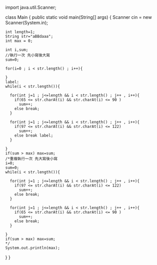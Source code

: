 import java.util.Scanner;

class Main {
  public static void main(String[] args) {
    Scanner cin = new Scanner(System.in);
    
    int length=1;
    String str="aBBdaaa";
    int max = 0;

    int i,sum;
    //執行一次 先小寫後大寫 
    sum=0;
    
    for(i=0 ; i < str.length() ; i++){
      
    }
    label:
    while(i < str.length()){
      
      for(int j=1 ; j<=length && i < str.length() ; j++ , i++){
        if(65 <= str.charAt(i) && str.charAt(i) <= 90 )
          sum++;
        else break;
      }
        
      for(int j=1 ; j<=length && i < str.length() ; j++ , i++){
        if(97 <= str.charAt(i) && str.charAt(i) <= 122)
          sum++;
        else break label;
      }
          
    }
    if(sum > max) max=sum;
    /*重複執行一次 先大寫後小寫
    i=0;
    sum=0;
    while(i < str.length()){
      
      for(int j=1 ; j<=length && i < str.length() ; j++ , i++){
        if(97 <= str.charAt(i) && str.charAt(i) <= 122)
          sum++;
        else break;
      }

      for(int j=1 ; j<=length && i < str.length() ; j++ , i++){
        if(65 <= str.charAt(i) && str.charAt(i) <= 90 )
          sum++;
        else break;
      }
          
    }
    if(sum > max) max=sum;
    */
    System.out.println(max);
  }
}
